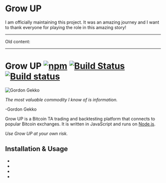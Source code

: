 # Grow UP

I am officially maintaining this project. It was an amazing journey and I want to thank everyone for
playing the role in this amazing story!

<!-- More details can be found here: [https://medium.com/@gekkoplus/archiving-open-source-gekko-dba02e6efc7](https://medium.com/@gekkoplus/archiving-open-source-gekko-dba02e6efc7) -->



------

Old content:

------


# Grow UP [![npm](https://img.shields.io/npm/dm/gekko.svg)]() [![Build Status](https://travis-ci.org/askmike/gekko.png)](https://travis-ci.org/askmike/gekko) [![Build status](https://ci.appveyor.com/api/projects/status/github/askmike/gekko?branch=stable&svg=true)](https://ci.appveyor.com/project/askmike/gekko)

![Gordon Gekko](http://mikevanrossum.nl/static/gekko.jpg)

*The most valuable commodity I know of is information.*

-Gordon Gekko

Grow UP is a Bitcoin TA trading and backtesting platform that connects to popular Bitcoin exchanges. It is written in JavaScript and runs on [Node.js](http://nodejs.org).

*Use Grow UP at your own risk.*


## Installation & Usage

- 
-
-
-



